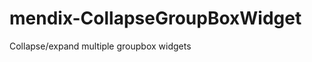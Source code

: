 mendix-CollapseGroupBoxWidget
=============================

Collapse/expand multiple groupbox widgets
